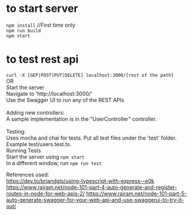 # to start server
`npm install` //First time only <br>
`npm run build` <br>
`npm start` <br>

# to test rest api

`curl -X [GEP|POST|PUT|DELETE] localhost:3000/[rest of the path]`
<br>
OR
<br>
Start the server<br>
Navigate to 'http://localhost:3000/'<br>
Use the Swagger UI to run any of the REST APIs<br>
<br>
Adding new controllers:<br>
A sample implementation is in the "UserController" controller.<br>
<br>
Testing:
<br>
Uses mocha and chai for tests. Put all test files under the 'test' folder. Example test/users.test.ts. <br>
Running Tests <br>
Start the server using `npm start`<br>
In a different window, run `npm run test`

References used:<br>
https://dev.to/briandgls/using-typescript-with-express--e0k
https://www.rajram.net/node-101-part-4-auto-generate-and-register-routes-in-node-for-web-apis-2/
https://www.rajram.net/node-101-part-5-auto-generate-swagger-for-your-web-api-and-use-swaggerui-to-try-it-out/

